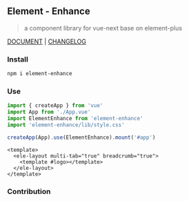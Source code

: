 ## Element - Enhance

> a component library for vue-next base on element-plus

[DOCUMENT](https://gitee.com/Jmysy/element-enhance) | [CHANGELOG](./CHANGELOG.md)

### Install

```sh
npm i element-enhance
```

### Use

```js
import { createApp } from 'vue'
import App from './App.vue'
import ElementEnhance from 'element-enhance'
import 'element-enhance/lib/style.css'

createApp(App).use(ElementEnhance).mount('#app')
```

```vue
<template>
  <ele-layout multi-tab="true" breadcrumb="true">
    <template #logo></template>
  </ele-layout>
</template>
```

### Contribution
